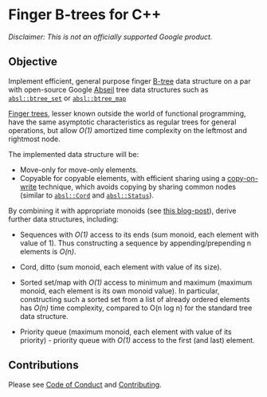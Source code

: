 # Finger B-trees for C++

**Disclaimer:* This is not an officially supported Google product.*

## Objective

Implement efficient, general purpose finger [B-tree] data structure on a par
with open-source Google [Abseil](https://abseil.io/) tree data structures such
as [`absl::btree_set`] or [`absl::btree_map`]

[`absl::btree_set`]: https://github.com/abseil/abseil-cpp/blob/master/absl/container/btree_set.h
[`absl::btree_map`]: https://github.com/abseil/abseil-cpp/blob/master/absl/container/btree_map.h

[Finger trees], lesser known outside the world of functional programming, have
the same asymptotic characteristics as regular trees for general operations, but
allow *O(1)* amortized time complexity on the leftmost and rightmost node.

[B-tree]: https://en.wikipedia.org/wiki/B-tree
[Finger trees]: https://en.wikipedia.org/wiki/Finger_tree

The implemented data structure will be:

-   Move-only for move-only elements.
-   Copyable for copyable elements, with efficient sharing using a
    [copy-on-write] technique, which avoids copying by sharing common nodes
    (similar to [`absl::Cord`] and [`absl::Status`]).

[copy-on-write]: https://github.com/ppetr/refcounted-var-sized-class/blob/main/copy_on_write.h
[`absl::Cord`]: https://github.com/abseil/abseil-cpp/blob/master/absl/strings/cord.h
[`absl::Status`]: https://github.com/abseil/abseil-cpp/tree/master/absl/status

By combining it with appropriate monoids (see [this blog-post][monoids]), derive
further data structures, including:

-   Sequences with *O(1)* access to its ends (sum monoid, each element with
    value of 1). Thus constructing a sequence by appending/prepending n elements
    is *O(n)*.
-   Cord, ditto (sum monoid, each element with value of its size).
-   Sorted set/map with *O(1)* access to minimum and maximum (maximum monoid,
    each element is its own monoid value). In particular, constructing such a
    sorted set from a list of already ordered elements has *O(n)* time
    complexity, compared to O(n log n) for the standard tree data structure.

-   Priority queue (maximum monoid, each element with value of its priority) -
    priority queue with *O(1)* access to the first (and last) element.

[monoids]: https://apfelmus.nfshost.com/articles/monoid-fingertree.html

## Contributions

Please see [Code of Conduct](docs/code-of-conduct.md) and
[Contributing](docs/contributing.md).

